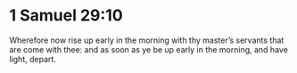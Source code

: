 # 1 Samuel 29:10

Wherefore now rise up early in the morning with thy master’s servants that are come with thee: and as soon as ye be up early in the morning, and have light, depart.